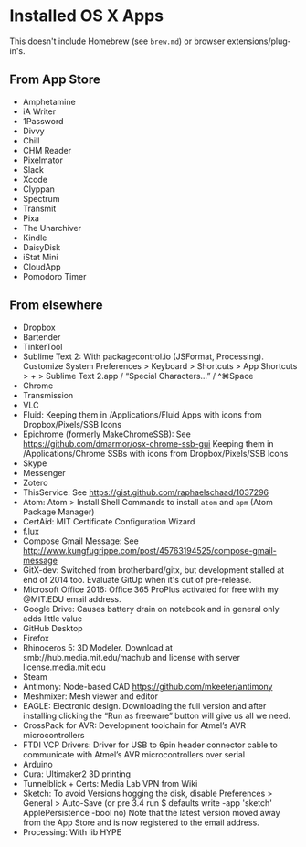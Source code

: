 # Installed OS X Apps

This doesn't include Homebrew (see `brew.md`) or browser extensions/plug-in's.

## From App Store
- Amphetamine
- iA Writer
- 1Password
- Divvy
- Chill
- CHM Reader
- Pixelmator
- Slack
- Xcode
- Clyppan
- Spectrum
- Transmit
- Pixa
- The Unarchiver
- Kindle
- DaisyDisk
- iStat Mini
- CloudApp
- Pomodoro Timer

## From elsewhere
- Dropbox
- Bartender
- TinkerTool
- Sublime Text 2: With packagecontrol.io (JSFormat, Processing). Customize System Preferences > Keyboard > Shortcuts > App Shortcuts > + > Sublime Text 2.app / “Special Characters…” / ^⌘Space
- Chrome
- Transmission
- VLC
- Fluid: Keeping them in /Applications/Fluid Apps with icons from Dropbox/Pixels/SSB Icons
- Epichrome (formerly MakeChromeSSB): See https://github.com/dmarmor/osx-chrome-ssb-gui Keeping them in /Applications/Chrome SSBs with icons from Dropbox/Pixels/SSB Icons
- Skype
- Messenger
- Zotero
- ThisService: See https://gist.github.com/raphaelschaad/1037296
- Atom: Atom > Install Shell Commands to install `atom` and `apm` (Atom Package Manager)
- CertAid: MIT Certificate
Configuration Wizard
- f.lux
- Compose Gmail Message: See http://www.kungfugrippe.com/post/45763194525/compose-gmail-message
- GitX-dev: Switched from brotherbard/gitx, but development stalled at end of 2014 too. Evaluate GitUp when it's out of pre-release.
- Microsoft Office 2016: Office 365 ProPlus activated for free with my @MIT.EDU email address.
- Google Drive: Causes battery drain on notebook and in general only adds little value
- GitHub Desktop
- Firefox
- Rhinoceros 5: 3D Modeler. Download at smb://hub.media.mit.edu/machub and license with server license.media.mit.edu
- Steam
- Antimony: Node-based CAD https://github.com/mkeeter/antimony
- Meshmixer: Mesh viewer and editor
- EAGLE: Electronic design. Downloading the full version and after installing clicking the “Run as freeware” button will give us all we need.
- CrossPack for AVR: Development toolchain for Atmel’s AVR microcontrollers
- FTDI VCP Drivers: Driver for USB to 6pin header connector cable to communicate with Atmel’s AVR microcontrollers over serial
- Arduino
- Cura: Ultimaker2 3D printing
- Tunnelblick + Certs: Media Lab VPN from Wiki
- Sketch: To avoid Versions hogging the disk, disable Preferences > General > Auto-Save (or pre 3.4 run $ defaults write -app 'sketch' ApplePersistence -bool no) Note that the latest version moved away from the App Store and is now registered to the email address.
- Processing: With lib HYPE
